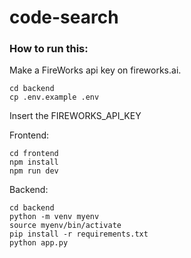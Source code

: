 # code-search

### How to run this:

Make a FireWorks api key on fireworks.ai.

```
cd backend
cp .env.example .env
```

Insert the FIREWORKS_API_KEY

Frontend:

```
cd frontend
npm install
npm run dev
```

Backend:
```
cd backend
python -m venv myenv
source myenv/bin/activate
pip install -r requirements.txt
python app.py
```

